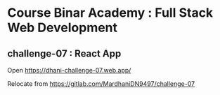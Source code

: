 # Course Binar Academy : Full Stack Web Development

## challenge-07 : React App
Open https://dhani-challenge-07.web.app/

Relocate from https://gitlab.com/MardhaniDN9497/challenge-07


